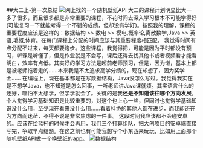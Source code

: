 ##大二上-第一次总结
![网上找的一个随机壁纸API](https://bing.ioliu.cn/v1/rand)
大二的课程计划明显比大一多了很多，而且很多都是非常重要的课程，不花时间去深入学习根本不可能学得好(可能复习一下就能考得一个不错的成绩，但却没有学好)。按照我的理解，课程的重要程度应该是这样的：数据结构 >> 数电 >> 模电,概率论,离散数学,Java >> 英语,毛概,体育。在每门课程上分配的时间应该与其重要程度相匹配。
我觉得时间有点分配不过来，每天都要跑步。这些课程，我觉得把，可能是因为平时都没有预习，听课是听懂了，但是作业就是不会写，课后还得去找其他书或者视频看才能看明白，效率有点低。其实好的学习方法是超前老师预习，但是，因为懒，基本上都是被老师拖着走的……本来我是不太追求高学分绩的，现在却想了，因为奖学金……
在编程上，现在基本都是在写数据结构，Java没怎么写过。我觉得我实在是不想学Java，也不知道是怎么回事，一听老师讲Java课就烦。其实语言什么的还好，哪怕不太想学，但学学就会了。关键的是我**还是不知道该往哪个方向发展**。个人觉得学习基础知识是比较重要的，对这个也上心一些，但同时也觉得学基础知识没什么用，至少现在看来没什么用……看着科协的其他人都在进步，而我却还在为方向而迷茫，不得不说是非常焦虑的一件事。
这段时间我应该都不会碰安卓的。应该在绘蓝杯的时候才会再用，我们三个打算组队，把大创项目的安卓端直接写完，争取早点结题。在这之前也有可能我想写个小东西来玩玩，比如用上面那个随机壁纸API做一个换壁纸的app。
![数据结构](https://i.loli.net/2019/10/11/zGmWP1oBHbQ5xFD.png)